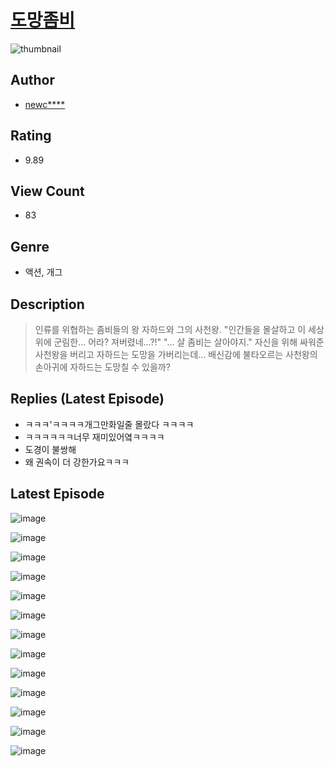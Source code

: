 # [도망좀비](https://comic.naver.com/challenge/list?titleId=810456)
![thumbnail](https://image-comic.pstatic.net/user_contents_data/challenge_comic/2023/05/23/upload_7378415931134981945_480x623.jpeg)

## Author
- [newc****](https://comic.naver.com/artistTitle?id=366913)

## Rating
- 9.89

## View Count
- 83

## Genre
- 액션, 개그

## Description
> 인류를 위협하는 좀비들의 왕 자하드와 그의 사천왕. "인간들을 몰살하고 이 세상 위에 군림한... 어라? 져버렸네...?!" "... 살 좀비는 살아야지." 자신을 위해 싸워준 사천왕을 버리고 자하드는 도망을 가버리는데... 배신감에 불타오르는 사천왕의 손아귀에 자하드는 도망칠 수 있을까?

## Replies (Latest Episode)
- ㅋㅋㅋ'ㅋㅋㅋㅋ개그만화일줄 몰랐다 ㅋㅋㅋㅋ
- ㅋㅋㅋㅋㅋㅋ너무 재미있어옄ㅋㅋㅋㅋ
- 도경이 불쌍해
- 왜 권속이 더 강한가요ㅋㅋㅋ

## Latest Episode
![image](https://image-comic.pstatic.net/user_contents_data/challenge_comic/2023/05/23/366913/upload_7233968908832617529.jpeg)

![image](https://image-comic.pstatic.net/user_contents_data/challenge_comic/2023/05/23/366913/upload_3487533482089328949.jpeg)

![image](https://image-comic.pstatic.net/user_contents_data/challenge_comic/2023/05/23/366913/upload_7162193890024632631.jpeg)

![image](https://image-comic.pstatic.net/user_contents_data/challenge_comic/2023/05/23/366913/upload_3991146091410645561.jpeg)

![image](https://image-comic.pstatic.net/user_contents_data/challenge_comic/2023/05/23/366913/upload_3546084846301701177.jpeg)

![image](https://image-comic.pstatic.net/user_contents_data/challenge_comic/2023/05/23/366913/upload_7377848599560086069.jpeg)

![image](https://image-comic.pstatic.net/user_contents_data/challenge_comic/2023/05/23/366913/upload_3979268032164279650.jpeg)

![image](https://image-comic.pstatic.net/user_contents_data/challenge_comic/2023/05/23/366913/upload_7089849134506927203.jpeg)

![image](https://image-comic.pstatic.net/user_contents_data/challenge_comic/2023/05/23/366913/upload_3473455506941829685.jpeg)

![image](https://image-comic.pstatic.net/user_contents_data/challenge_comic/2023/05/23/366913/upload_4063996612965315169.jpeg)

![image](https://image-comic.pstatic.net/user_contents_data/challenge_comic/2023/05/23/366913/upload_7018073199236952929.jpeg)

![image](https://image-comic.pstatic.net/user_contents_data/challenge_comic/2023/05/23/366913/upload_7293917388745565492.jpeg)

![image](https://image-comic.pstatic.net/user_contents_data/challenge_comic/2023/05/24/366913/upload_7017506947345887283.jpeg)
